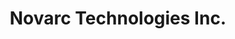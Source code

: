 ---
layout: tcf-company-2025
title: Novarc Technologies Inc.
link: https://www.novarctech.com/
short_bio: >
  Novarc Technologies is an award-winning technology company based in North Vancouver, B.C. Since opening its doors in 2013, Novarc has built advanced collaborative welding robots for pipe welding applications. Novarc uses sensor-based controls and computer vision with cutting-edge software and hardware to improve the quality and efficiency of pipe welding. Our main product is a state-of-art collaborative robot that is currently being shipped internationally.
imageLink: /files/tcf2025/novarc.png
industry:
  - Manufacturing, Science, Research & Development
majors: Computer Science, Business & Computer Science, Physics, Data Science, Computer Engineering, Electrical Engineering, Engineering Physics, Mechanical Engineering, Other Engineering
workAuth: All
degreeLevels: Current Students in an Undergraduate Program, Current Students in a Masters Program, Current Students in a Phd Program, Graduated with an Undergraduate Degree, Graduated with a Graduate Degree (Masters or Phd)
positionTypes: Co-op Student (8+ months), Recent Graduate, Part-time, Full-time
boothNumber: 
---
